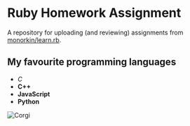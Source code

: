 # Ruby Homework Assignment

A repository for uploading (and reviewing) assignments from [monorkin/learn.rb](https://github.com/monorkin/learn.rb).

## My favourite programming languages

- *C*
- **C++**
- **JavaScript**
- **Python** 

![Corgi](https://images.wagwalkingweb.com/media/breed/pembroke-welsh-corgi/appearance/pembroke-welsh-corgi.png)
